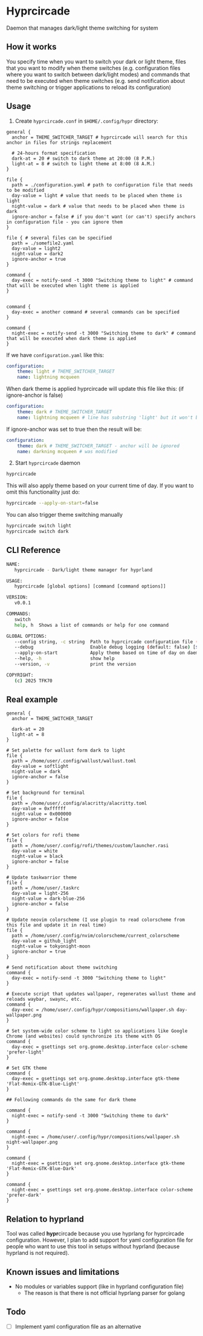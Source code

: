 # Hyprcircade

Daemon that manages dark/light theme switching for system

## How it works

You specify time when you want to switch your dark or light theme, files that you want to modify when theme switches (e.g. configuration files where you want to switch between dark/light modes) and commands that need to be executed when theme switches (e.g. send notification about theme switching or trigger applications to reload its configuration)

## Usage

1. Create `hyprcircade.conf` in `$HOME/.config/hypr` directory:

```hyprlang
general {
  anchor = THEME_SWITCHER_TARGET # hyprcircade will search for this anchor in files for strings replacement

  # 24-hours format specification
  dark-at = 20 # switch to dark theme at 20:00 (8 P.M.)
  light-at = 8 # switch to light theme at 8:00 (8 A.M.)
}

file {
  path = ./configuration.yaml # path to configuration file that needs to be modified
  day-value = light # value that needs to be placed when theme is light
  night-value = dark # value that needs to be placed when theme is dark
  ignore-anchor = false # if you don't want (or can't) specify anchors in configuration file - you can ignore them
}

file { # several files can be specified
  path = ./somefile2.yaml
  day-value = light2
  night-value = dark2
  ignore-anchor = true
}

command {
  day-exec = notify-send -t 3000 "Switching theme to light" # command that will be executed when light theme is applied
}


command {
  day-exec = another command # several commands can be specified
}

command {
  night-exec = notify-send -t 3000 "Switching theme to dark" # command that will be executed when dark theme is applied
}
```

If we have `configuration.yaml` like this:

```yaml
configuration:
    theme: light # THEME_SWITCHER_TARGET
    name: lightning mcqueen
```

When dark theme is applied hyprcircade will update this file like this: (if ignore-anchor is false)

```yaml
configuration:
    theme: dark # THEME_SWITCHER_TARGET
    name: lightning mcqueen # line has substring 'light' but it won't be modified because this line has no anchor
```

If ignore-anchor was set to true then the result will be:

```yaml
configuration:
    theme: dark # THEME_SWITCHER_TARGET - anchor will be ignored
    name: darkning mcqueen # was modified
```

2. Start `hyprcircade` daemon

```bash
hyprcircade
```

This will also apply theme based on your current time of day. If you want to omit this functionality just do:

```bash
hyprcircade --apply-on-start=false
```

You can also trigger theme switching manually

```bash
hyprcircade switch light
hyprcircade switch dark
```

## CLI Reference

```bash
NAME:
   hyprcircade - Dark/light theme manager for hyprland

USAGE:
   hyprcircade [global options] [command [command options]]

VERSION:
   v0.0.1

COMMANDS:
   switch
   help, h  Shows a list of commands or help for one command

GLOBAL OPTIONS:
   --config string, -c string  Path to hyprcircade configuration file (default: "/home/darius/.config/hypr/hyprcircade.conf") [$HYPRCIRCADE_CONFIGURATION_FILE]
   --debug                     Enable debug logging (default: false) [$HYPRCIRCADE_DEBUG]
   --apply-on-start            Apply theme based on time of day on daemon startup (default: true) [$HYPRCIRCADE_APPLY_ON_START]
   --help, -h                  show help
   --version, -v               print the version

COPYRIGHT:
   (c) 2025 TFK70
```

## Real example

```hyprlang
general {
  anchor = THEME_SWITCHER_TARGET

  dark-at = 20
  light-at = 8
}

# Set palette for wallust form dark to light
file {
  path = /home/user/.config/wallust/wallust.toml
  day-value = softlight
  night-value = dark
  ignore-anchor = false
}

# Set background for terminal
file {
  path = /home/user/.config/alacritty/alacritty.toml
  day-value = 0xffffff
  night-value = 0x000000
  ignore-anchor = false
}

# Set colors for rofi theme
file {
  path = /home/user/.config/rofi/themes/custom/launcher.rasi
  day-value = white
  night-value = black
  ignore-anchor = false
}

# Update taskwarrior theme
file {
  path = /home/user/.taskrc
  day-value = light-256
  night-value = dark-blue-256
  ignore-anchor = false
}

# Update neovim colorscheme (I use plugin to read colorscheme from this file and update it in real time)
file {
  path = /home/user/.config/nvim/colorscheme/current_colorscheme
  day-value = github_light
  night-value = tokyonight-moon
  ignore-anchor = true
}

# Send notification about theme switching
command {
  day-exec = notify-send -t 3000 "Switching theme to light"
}

# Execute script that updates wallpaper, regenerates wallust theme and reloads waybar, swaync, etc.
command {
  day-exec = /home/user/.config/hypr/compositions/wallpaper.sh day-wallpaper.png
}

# Set system-wide color scheme to light so applications like Google Chrome (and websites) could synchronize its theme with OS
command {
  day-exec = gsettings set org.gnome.desktop.interface color-scheme 'prefer-light'
}

# Set GTK theme
command {
  day-exec = gsettings set org.gnome.desktop.interface gtk-theme 'Flat-Remix-GTK-Blue-Light'
}

## Following commands do the same for dark theme

command {
  night-exec = notify-send -t 3000 "Switching theme to dark"
}

command {
  night-exec = /home/user/.config/hypr/compositions/wallpaper.sh night-wallpaper.png
}

command {
  night-exec = gsettings set org.gnome.desktop.interface gtk-theme 'Flat-Remix-GTK-Blue-Dark'
}

command {
  night-exec = gsettings set org.gnome.desktop.interface color-scheme 'prefer-dark'
}

```

## Relation to hyprland

Tool was called **hypr**circade because you use hyprlang for hyprcircade configuration. However, I plan to add support for yaml configuration file for people who want to use this tool in setups without hyprland (because hyprland is not required).

## Known issues and limitations

- No modules or variables support (like in hyprland configuration file)
    - The reason is that there is not official hyprlang parser for golang

## Todo

- [ ] Implement yaml configuration file as an alternative
